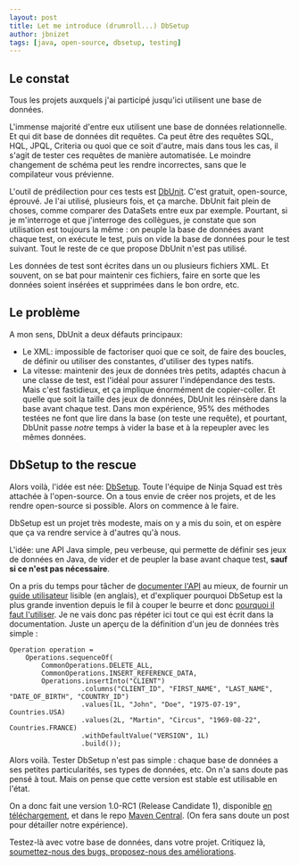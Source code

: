 ```yaml
---
layout: post
title: Let me introduce (drumroll...) DbSetup
author: jbnizet
tags: [java, open-source, dbsetup, testing]
---
```

## Le constat

Tous les projets auxquels j'ai participé jusqu'ici utilisent une base de données. 

L'immense majorité d'entre eux utilisent une base de données relationnelle. Et qui dit base de données
dit requêtes. Ca peut être des requêtes SQL, HQL, JPQL, Criteria ou quoi que ce soit d'autre, mais dans 
tous les cas, il s'agit de tester ces requêtes de manière automatisée. Le moindre changement 
de schéma peut les rendre incorrectes, sans que le compilateur vous prévienne.

L'outil de prédilection pour ces tests est [DbUnit](http://dbunit.sourceforge.net/). 
C'est gratuit, open-source, éprouvé. Je l'ai utilisé, plusieurs fois, et ça marche. DbUnit fait plein de 
choses, comme comparer des DataSets entre eux par exemple. Pourtant, si je m'interroge et que j'interroge 
des collègues, je constate que son utilisation est toujours la même&nbsp;: on peuple la base de données 
avant chaque test, on exécute le test, puis on vide la base de données pour le test suivant. Tout le reste 
de ce que propose DbUnit n'est pas utilisé.

Les données de test sont écrites dans un ou plusieurs fichiers XML. Et souvent, on se bat pour maintenir 
ces fichiers, faire en sorte que les données soient insérées et supprimées dans le bon ordre, etc.

## Le problème

A mon sens, DbUnit a deux défauts principaux:

 - Le XML: impossible de factoriser quoi que ce soit, de faire des boucles, de définir ou utiliser des 
   constantes, d'utiliser des types natifs.
 - La vitesse: maintenir des jeux de données très petits, adaptés chacun à une classe de test, est l'idéal
   pour assurer l'indépendance des tests. Mais c'est fastidieux, et ça implique énormément de copier-coller.
   Et quelle que soit la taille des jeux de données, DbUnit les réinsère dans la base avant chaque test. Dans 
   mon expérience, 95% des méthodes testées ne font que lire dans la base (on teste une requête), et pourtant,
   DbUnit passe *notre* temps à vider la base et à la repeupler avec les mêmes données.
   
## DbSetup to the rescue

Alors voilà, l'idée est née: [DbSetup](http://dbsetup.ninja-squad.com). Toute l'équipe de Ninja Squad est très 
attachée à l'open-source. On a tous envie de créer nos projets, et de les rendre open-source si possible. 
Alors on commence à le faire.

DbSetup est un projet très modeste, mais on y a mis du soin, et on espère que ça va rendre service à d'autres 
qu'à nous. 

L'idée: une API Java simple, peu verbeuse, qui permette de définir ses jeux de données en Java, de vider et 
de peupler la base avant chaque test, **sauf si ce n'est pas nécessaire**. 

On a pris du temps pour tâcher de [documenter l'API](http://dbsetup.ninja-squad.com/apidoc.html) au mieux, 
de fournir un [guide utilisateur](http://dbsetup.ninja-squad.com/user-guide.html) lisible (en anglais), 
et d'expliquer pourquoi DbSetup est la plus grande invention depuis le fil à couper le beurre et donc [pourquoi 
il faut l'utiliser](http://dbsetup.ninja-squad.com/approach.html).
Je ne vais donc pas répéter ici tout ce qui est écrit dans la documentation. Juste un aperçu de la définition 
d'un jeu de données très simple&nbsp;:

    Operation operation =
        Operations.sequenceOf(
            CommonOperations.DELETE_ALL,
            CommonOperations.INSERT_REFERENCE_DATA,
            Operations.insertInto("CLIENT")
                      .columns("CLIENT_ID", "FIRST_NAME", "LAST_NAME", "DATE_OF_BIRTH", "COUNTRY_ID")
                      .values(1L, "John", "Doe", "1975-07-19", Countries.USA)
                      .values(2L, "Martin", "Circus", "1969-08-22", Countries.FRANCE)
                      .withDefaultValue("VERSION", 1L)
                      .build());
                      
Alors voilà. Tester DbSetup n'est pas simple&nbsp;: chaque base de données a ses petites particularités, ses
types de données, etc. On n'a sans doute pas pensé à tout. Mais on pense que cette version est stable est 
utilisable en l'état. 

On a donc fait une version 1.0-RC1 (Release Candidate 1), disponible 
[en téléchargement](http://dbsetup.ninja-squad.com/download.html),
et dans le repo [Maven Central](http://search.maven.org/#search|ga|1|a%3A%22DbSetup%22).
(On fera sans doute un post pour détailler notre expérience).

Testez-là avec votre base de données, dans votre projet. Critiquez là, [soumettez-nous des bugs, 
proposez-nous des améliorations](https://github.com/Ninja-Squad/DbSetup/issues).